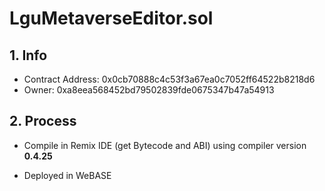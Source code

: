 # LguMetaverseEditor.sol

## 1. Info

* Contract Address: 0x0cb70888c4c53f3a67ea0c7052ff64522b8218d6
* Owner: 0xa8eea568452bd79502839fde0675347b47a54913

## 2. Process

* Compile in Remix IDE (get Bytecode and ABI) using compiler version **0.4.25**

* Deployed in WeBASE


